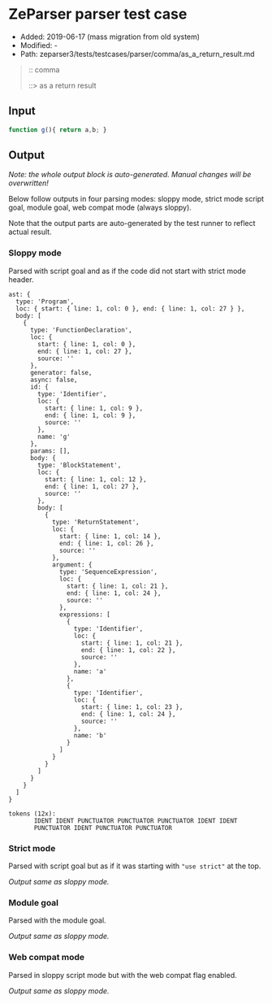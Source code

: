 # ZeParser parser test case

- Added: 2019-06-17 (mass migration from old system)
- Modified: -
- Path: zeparser3/tests/testcases/parser/comma/as_a_return_result.md

> :: comma
>
> ::> as a return result

## Input

`````js
function g(){ return a,b; }
`````

## Output

_Note: the whole output block is auto-generated. Manual changes will be overwritten!_

Below follow outputs in four parsing modes: sloppy mode, strict mode script goal, module goal, web compat mode (always sloppy).

Note that the output parts are auto-generated by the test runner to reflect actual result.

### Sloppy mode

Parsed with script goal and as if the code did not start with strict mode header.

`````
ast: {
  type: 'Program',
  loc: { start: { line: 1, col: 0 }, end: { line: 1, col: 27 } },
  body: [
    {
      type: 'FunctionDeclaration',
      loc: {
        start: { line: 1, col: 0 },
        end: { line: 1, col: 27 },
        source: ''
      },
      generator: false,
      async: false,
      id: {
        type: 'Identifier',
        loc: {
          start: { line: 1, col: 9 },
          end: { line: 1, col: 9 },
          source: ''
        },
        name: 'g'
      },
      params: [],
      body: {
        type: 'BlockStatement',
        loc: {
          start: { line: 1, col: 12 },
          end: { line: 1, col: 27 },
          source: ''
        },
        body: [
          {
            type: 'ReturnStatement',
            loc: {
              start: { line: 1, col: 14 },
              end: { line: 1, col: 26 },
              source: ''
            },
            argument: {
              type: 'SequenceExpression',
              loc: {
                start: { line: 1, col: 21 },
                end: { line: 1, col: 24 },
                source: ''
              },
              expressions: [
                {
                  type: 'Identifier',
                  loc: {
                    start: { line: 1, col: 21 },
                    end: { line: 1, col: 22 },
                    source: ''
                  },
                  name: 'a'
                },
                {
                  type: 'Identifier',
                  loc: {
                    start: { line: 1, col: 23 },
                    end: { line: 1, col: 24 },
                    source: ''
                  },
                  name: 'b'
                }
              ]
            }
          }
        ]
      }
    }
  ]
}

tokens (12x):
       IDENT IDENT PUNCTUATOR PUNCTUATOR PUNCTUATOR IDENT IDENT
       PUNCTUATOR IDENT PUNCTUATOR PUNCTUATOR
`````

### Strict mode

Parsed with script goal but as if it was starting with `"use strict"` at the top.

_Output same as sloppy mode._

### Module goal

Parsed with the module goal.

_Output same as sloppy mode._

### Web compat mode

Parsed in sloppy script mode but with the web compat flag enabled.

_Output same as sloppy mode._
